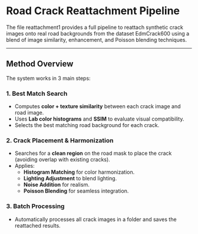 # Road Crack Reattachment Pipeline

The file reattachment1 provides a full pipeline to reattach synthetic crack images onto real road backgrounds from the dataset EdmCrack600 using a blend of image similarity, enhancement, and Poisson blending techniques. 

---

##  Method Overview

The system works in 3 main steps:

### 1. **Best Match Search**
- Computes **color + texture similarity** between each crack image and road image.
- Uses **Lab color histograms** and **SSIM** to evaluate visual compatibility.
- Selects the best matching road background for each crack.

### 2. **Crack Placement & Harmonization**
- Searches for a **clean region** on the road mask to place the crack (avoiding overlap with existing cracks).
- Applies:
  - **Histogram Matching** for color harmonization.
  - **Lighting Adjustment** to blend lighting.
  - **Noise Addition** for realism.
  - **Poisson Blending** for seamless integration.

### 3. **Batch Processing**
- Automatically processes all crack images in a folder and saves the reattached results.

